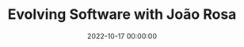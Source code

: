---
title: 'Evolving Software with João Rosa'
description: >
 We design software within a particular context. When that context changes, so should the software. But change is often difficult. 
conference: 'Legacy Code Rocks'
type: 'podcast'
location: 'online'
website: https://www.legacycode.rocks/podcast-1/episode/27106e0d/evolving-software-with-joao-rosa
date: 2022-10-17 00:00:00
featured_image: '/images/speaking/2022-10-17-legacy-code-rocks-evolving-software-with-joao-rosa.webp'
---